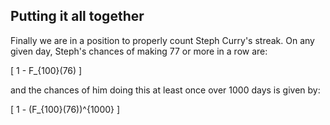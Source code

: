 ## **Putting it all together**

Finally we are in a position to properly count Steph Curry's streak.  On any given day, Steph's chances of making 77 or more in a row are:

\[
1 - F_{100}(76)
\]

and the chances of him doing this at least once over 1000 days is given by:

\[
1 - (F_{100}(76))^{1000}
\]